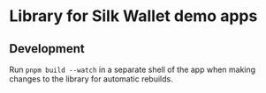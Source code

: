 # Library for Silk Wallet demo apps

## Development

Run `pnpm build --watch` in a separate shell of the app when making changes to the library for automatic rebuilds.
